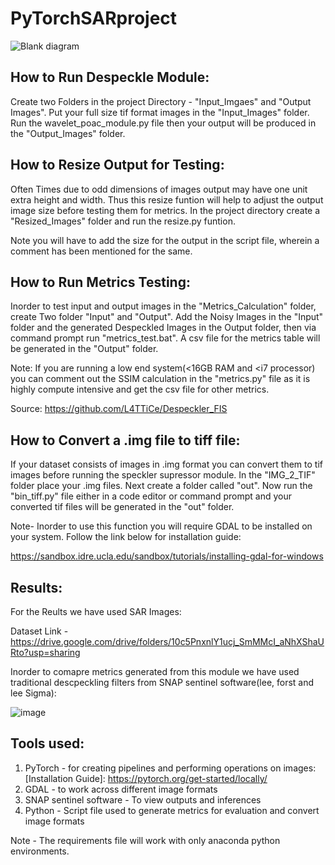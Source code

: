 # PyTorchSARproject
![Blank diagram](https://user-images.githubusercontent.com/32778343/118477648-8c95be80-b72c-11eb-867d-748c040c010c.jpeg)
## How to Run Despeckle Module:
Create two Folders in the project Directory - "Input_Imgaes" and "Output Images". Put your full size tif format images in the "Input_Images" folder. Run the wavelet_poac_module.py file then your output will be produced in the "Output_Images" folder.
## How to Resize Output for Testing:
Often Times due to odd dimensions of images output may have one unit extra height and width. Thus this resize funtion will help to adjust the output image size before testing them for metrics. In the project directory create a "Resized_Images" folder and run the resize.py funtion. 

Note you will have to add the size for the output in the script file, wherein a comment has been mentioned for the same.
## How to Run Metrics Testing:
Inorder to test input and output images in the "Metrics_Calculation" folder, create Two folder "Input" and "Output". Add the Noisy Images in the "Input" folder and the generated Despeckled Images in the Output folder, then via command prompt run "metrics_test.bat". A csv file for the metrics table will be generated in the "Output" folder.

Note: If you are running a low end system(<16GB RAM and <i7 processor) you can comment out the SSIM calculation in the "metrics.py" file as it is highly compute intensive and get the csv file for other metrics.

Source: https://github.com/L4TTiCe/Despeckler_FIS
## How to Convert a .img file to tiff file:
If your dataset consists of images in .img format you can convert them to tif images before running the speckler supressor module. In the "IMG_2_TIF" folder place your .img files. Next create a folder called "out". Now run the "bin_tiff.py" file either in a code editor or command prompt and your converted tif files will be generated in the "out" folder.

Note- Inorder to use this function you will require GDAL to be installed on your system. Follow the link below for installation guide:

https://sandbox.idre.ucla.edu/sandbox/tutorials/installing-gdal-for-windows
## Results:

For the Reults we have used SAR Images:

Dataset Link - https://drive.google.com/drive/folders/10c5PnxnlY1ucj_SmMMcI_aNhXShaURto?usp=sharing

Inorder to comapre metrics generated from this module we have used traditional descpeckling filters from SNAP sentinel software(lee, forst and lee Sigma):

![image](https://user-images.githubusercontent.com/32778343/118484113-7b50b000-b734-11eb-938a-a8740618383e.png)

## Tools used:

1. PyTorch - for creating pipelines and performing operations on images:
    [Installation Guide]:  https://pytorch.org/get-started/locally/
2. GDAL - to work across different image formats
3. SNAP sentinel software - To view outputs and inferences
4. Python - Script file used to generate metrics for evaluation and convert image formats

Note - The requirements file will work with only anaconda python environments.
